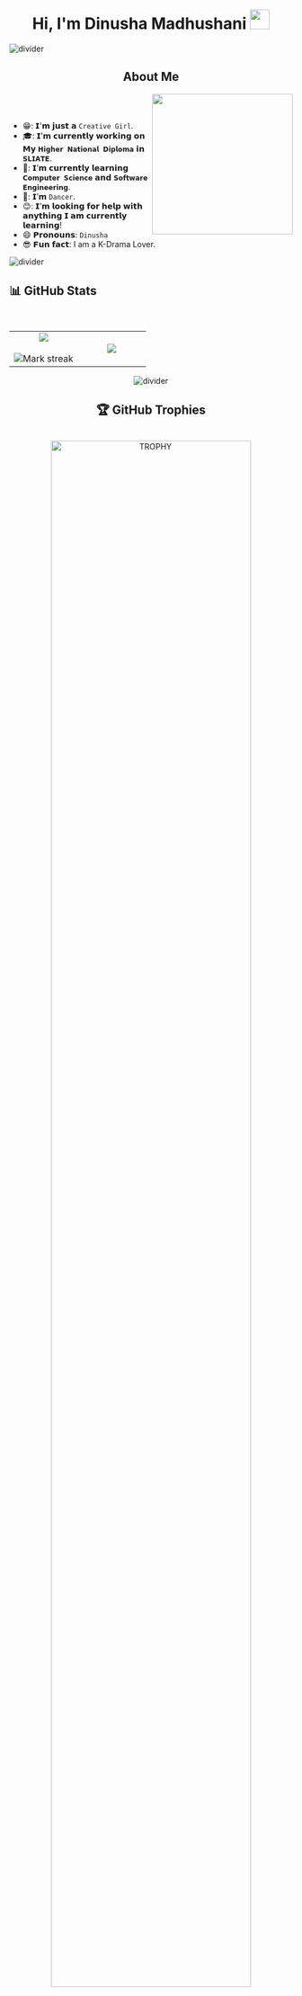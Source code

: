 <h1 align="center">Hi, I'm Dinusha Madhushani <img src="https://media.giphy.com/media/hvRJCLFzcasrR4ia7z/giphy.gif" width="35"></h1>

<!-- Horizontal Divider -->
<img src="https://user-images.githubusercontent.com/73097560/115834477-dbab4500-a447-11eb-908a-139a6edaec5c.gif" alt="divider">



<!-- About Me Section -->
  <h2 align="center"> About Me </h2>

<td width="50%" align="center">
<img align="right" src="https://github.com/7oSkaaa/7oSkaaa/blob/main/Images/Right_Side.gif?raw=true" width = 250px>
</td>
<br><br>

- 😁: 𝗜'𝗺 𝗷𝘂𝘀𝘁 𝗮 `Creative Girl`.
- 🎓: 𝗜’𝗺 𝗰𝘂𝗿𝗿𝗲𝗻𝘁𝗹𝘆 𝘄𝗼𝗿𝗸𝗶𝗻𝗴 𝗼𝗻 𝗠𝘆 `𝗛𝗶𝗴𝗵𝗲𝗿 𝗡𝗮𝘁𝗶𝗼𝗻𝗮𝗹 𝗗𝗶𝗽𝗹𝗼𝗺𝗮` 𝗶𝗻 `𝗦𝗟𝗜𝗔𝗧𝗘`.
- 🤖: 𝗜’𝗺 𝗰𝘂𝗿𝗿𝗲𝗻𝘁𝗹𝘆 𝗹𝗲𝗮𝗿𝗻𝗶𝗻𝗴 `𝗖𝗼𝗺𝗽𝘂𝘁𝗲𝗿 𝗦𝗰𝗶𝗲𝗻𝗰𝗲` 𝗮𝗻𝗱 `𝗦𝗼𝗳𝘁𝘄𝗮𝗿𝗲 𝗘𝗻𝗴𝗶𝗻𝗲𝗲𝗿𝗶𝗻𝗴`.
- 💃: 𝗜’𝗺 `Dancer`.
- 😊: 𝗜’𝗺 𝗹𝗼𝗼𝗸𝗶𝗻𝗴 𝗳𝗼𝗿 𝗵𝗲𝗹𝗽 𝘄𝗶𝘁𝗵 𝗮𝗻𝘆𝘁𝗵𝗶𝗻𝗴 𝗜 𝗮𝗺 𝗰𝘂𝗿𝗿𝗲𝗻𝘁𝗹𝘆 𝗹𝗲𝗮𝗿𝗻𝗶𝗻𝗴!
- 😄  𝗣𝗿𝗼𝗻𝗼𝘂𝗻𝘀: `Dinusha`
- 😎  𝗙𝘂𝗻 𝗳𝗮𝗰𝘁: I am a K-Drama Lover.

<!-- Horizontal Divider -->
<img src="https://user-images.githubusercontent.com/73097560/115834477-dbab4500-a447-11eb-908a-139a6edaec5c.gif" alt="divider">


<!--My Github Stats-->
## 📊 GitHub Stats
</br>

<!--- stats & Trophy (start) -->
<p align="center">
  <!--- stats (start) -->
<table align="center">
<tr border="none">
<td width="50%" align="center">

  <img  align="center"  src="https://github-readme-stats.vercel.app/api?username=DinushaMadhushani&theme=dark&show_icons=true&count_private=true" />
  <br></br>
  <img  title="🔥 Get streak stats for your profile at git.io/streak-stats" alt="Mark streak" src="https://github-readme-streak-stats.herokuapp.com/?user=DinushaMadhushani&theme=dark&hide_border=false" /> 
</td>

<td width="50%" align="center">

  <img  align="center"  src="https://github-readme-stats.anuraghazra1.vercel.app/api/top-langs/?username=DinushaMadhushani&theme=dark&hide_border=false&no-bg=true&no-frame=true&langs_count=10"/>
  
  </td>
</tr>
</table>
<!--- stats (end) -->

<!--- trophy (start) -->

<!-- Horizontal Divider -->
<img src="https://user-images.githubusercontent.com/73097560/115834477-dbab4500-a447-11eb-908a-139a6edaec5c.gif" alt="divider">

<h2  align=center>🏆 GitHub Trophies</h2>
</br>
<div align=center>
  <a href="https://github.com/ryo-ma/github-profile-trophy" title="Go to Source">
      <img align="center" width=84% src="https://github-profile-trophy.vercel.app/?username=DinushaMadhushani&theme=radical&row=1&column=7&margin-h=15&margin-w=5&no-bg=true" alt="TROPHY" />
    </a>
</div>
</p> 

<!-- Horizontal Divider -->
<img src="https://user-images.githubusercontent.com/73097560/115834477-dbab4500-a447-11eb-908a-139a6edaec5c.gif" alt="divider">

<!--My Github Stats (Graph)-->
![𝚐𝚒𝚝𝚑𝚞𝚋 𝚐𝚛𝚊𝚙𝚑](https://github-readme-activity-graph.vercel.app/graph?username=DinushaMadhushani&theme=react-dark&hide_border=true&area=true)

<br>


<!-- Horizontal Divider -->
<img src="https://user-images.githubusercontent.com/73097560/115834477-dbab4500-a447-11eb-908a-139a6edaec5c.gif" alt="divider">

<h2  align=center> 📚 Programming languages</h2>
</br>
<p align="center">
  <img src="https://github.com/Scar1109/skill-icons/blob/main/icons/HTML.svg" width="50px" alt="HTML">
  <img src="https://github.com/Scar1109/skill-icons/blob/main/icons/CSS.svg" width="50px" alt="CSS">
  <img src="https://github.com/Scar1109/skill-icons/blob/main/icons/Bootstrap.svg" width="50px" alt="Bootstrap">
  <img src="https://github.com/Scar1109/skill-icons/blob/main/icons/JavaScript.svg" width="50px" alt="JavaScript">
  <img src="https://github.com/Scar1109/skill-icons/blob/main/icons/JQuery.svg" width="50px" alt="JQuery">
  <img src="https://github.com/Scar1109/skill-icons/blob/main/icons/Java-Light.svg" width="50px" alt="Java">
  <img src="https://github.com/Scar1109/skill-icons/blob/main/icons/CS.svg" width="50px" alt="C++">
  <img src="https://github.com/Scar1109/skill-icons/blob/main/icons/Python-Dark.svg" width="50px" alt="Python">
</p>


<!-- Horizontal Divider -->
<img src="https://user-images.githubusercontent.com/73097560/115834477-dbab4500-a447-11eb-908a-139a6edaec5c.gif" alt="divider">



<!-- Connect with me -->
<h2  align=center> 🤝 Connect With Me</h2>
</br>
<!--icons and links-->
<p align="center">
<a href="#" target="blank"><img align="center" src="https://github.com/Scar1109/skill-icons/blob/main/icons/Github-Dark.svg" alt="GitHub" height="50" width="50" /></a>
<a href="#" target="blank"><img align="center" src="https://github.com/Scar1109/skill-icons/blob/main/icons/Instagram.svg" alt="instagram" height="50" width="50" /></a>
<a href="#" target="blank"><img align="center" src="https://github.com/dheereshagrwal/colored-icons/blob/master/public/logos/facebook/facebook.svg" alt="Facebook" height="50" width="50" /></a>
<a href="#" target="blank"><img align="center" src="https://github.com/Scar1109/skill-icons/blob/main/icons/Discord.svg" alt="discord" height="50" width="50" /></a>
<a href="#" target="blank"><img align="center" src="https://github.com/Scar1109/skill-icons/blob/main/icons/LinkedIn.svg" alt="LinkedIn" height="50" width="50" /></a>

</p>

<!-- Horizontal Divider -->
<img src="https://user-images.githubusercontent.com/73097560/115834477-dbab4500-a447-11eb-908a-139a6edaec5c.gif" alt="divider">

<h2  align=center> 🐱‍👤 Visitor's Count</h2>
</br>
<p align="center"><img src="https://profile-counter.glitch.me/{DinushaMadhushani}/count.svg" alt="visitor badge"/></p>

<br>

<!-- Horizontal Divider -->
<img src="https://user-images.githubusercontent.com/73097560/115834477-dbab4500-a447-11eb-908a-139a6edaec5c.gif" alt="divider">


</br>

[![Typing SVG](https://readme-typing-svg.herokuapp.com?font=Architects+Daughter&color=7AF79A&size=30&lines=Thanks+For+Coming;Have+A+Nice+Day...;Bye👋)](https://git.io/typing-svg)


<br></br>
